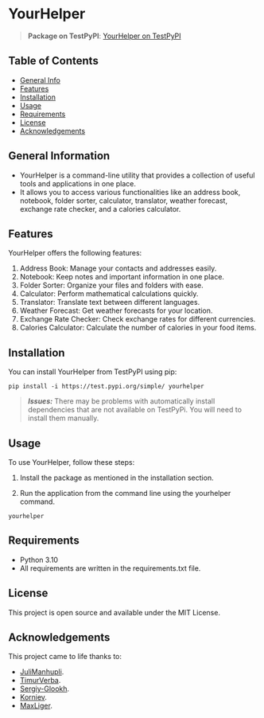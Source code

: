 # YourHelper
> **Package on TestPyPI**: [YourHelper on TestPyPI](https://test.pypi.org/project/yourhelper/)

## Table of Contents
* [General Info](#general-information)
* [Features](#features)
* [Installation](#installation)
* [Usage](#usage)
* [Requirements](#requirements)
* [License](#license)
* [Acknowledgements](#acknowledgements)


## General Information
- YourHelper is a command-line utility that provides a collection of useful tools and applications in one place. 
- It allows you to access various functionalities like an address book, notebook, folder sorter, calculator, translator, weather forecast, exchange rate checker, and a calories calculator.

## Features
YourHelper offers the following features:

1. Address Book: Manage your contacts and addresses easily.
2. Notebook: Keep notes and important information in one place.
3. Folder Sorter: Organize your files and folders with ease.
4. Calculator: Perform mathematical calculations quickly.
5. Translator: Translate text between different languages.
6. Weather Forecast: Get weather forecasts for your location.
7. Exchange Rate Checker: Check exchange rates for different currencies.
8. Calories Calculator: Calculate the number of calories in your food items.

## Installation

You can install YourHelper from TestPyPI using pip:
```
pip install -i https://test.pypi.org/simple/ yourhelper
```

> **_Issues:_** There may be problems with automatically install dependencies that are not available on TestPyPi. You will need to install them manually.

## Usage

To use YourHelper, follow these steps:

1. Install the package as mentioned in the installation section.

2. Run the application from the command line using the yourhelper command.

```
yourhelper
```
## Requirements

- Python 3.10
- All requirements are written in the requirements.txt file.

## License

This project is open source and available under the MIT License.

## Acknowledgements
This project came to life thanks to:
- [JuliManhupli](https://github.com/JuliManhupli).
- [TimurVerba](https://github.com/TimurVerba).
- [Sergiy-Glookh](https://github.com/Sergiy-Glookh).
- [Korniev](https://github.com/Korniev).
- [MaxLiger](https://github.com/MaxLiger).